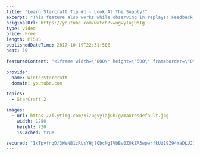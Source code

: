 ```yaml
---
title: "Learn Starcraft Tip #1 - Look At The Supply!"
excerpt: "This feature also works while observing in replays! Feedback and tip suggestions are appreciated :)"
originalUrl: https://youtube.com/watch?v=ugvyTajOhIg
type: video
price: Free
length: PT58S
publishedDateTime: 2017-10-19T22:31:50Z
heat: 50

featuredContent: "<iframe width=\"800\" height=\"500\" frameborder=\"0\" src=\"https://www.youtube.com/embed/ugvyTajOhIg\" allow=\"accelerometer; autoplay; encrypted-media; gyroscope; picture-in-picture\" allowfullscreen></iframe>"

provider:
  name: WinterStarcraft
  domain: youtube.com

topics:
  - StarCraft 2

images:
  - url: https://i.ytimg.com/vi/ugvyTajOhIg/maxresdefault.jpg
    width: 1280
    height: 720
    isCached: true

secured: "IxTpvfnqD/3WsNB1zRLsYHjlQbcNgIVbBv0ZOkZA3wpwrfkUi19Z94YaDLUJI3Gi5DAyEwwlvqnfM4JE/OH/UQpZO9hrCq1wQnz3cFUxtpJlmRD4vwMIxQJqzqWoestd/5BMV5B1mNUM4FoF6KAzjPIKJA+pFNd1Bc96rYSwe5k5QHy578tGuZhVVb6OKPPmw2JoZTuogISL0QXlHeUBQj54FOiXKduGDRBl5YdQLi8daEa6fm9F3mbcI51zRibV3lVzwfdyjWDm54dJBs5Cb8xj3h7x9CjZIgpFL4P+r95LNdjHgVKNDto/9zevm1K+ugJXpP0aevmtKWE+fv5aRD+db1bwGO7l7KaRifQmNfmh6/IpZYLmSAdwZfEaNrJn+z7hokniXkrFcN4yafUezYazQz4oWg9xc8EYXzKrByw=;OWLUVUcQMyXItnI5OvK1xw=="
---
```



